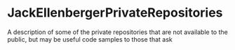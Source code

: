 # JackEllenbergerPrivateRepositories
A description of some of the private repositories that are not available to the public, but may be useful code samples to those that ask
